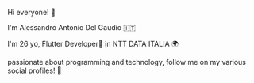 Hi everyone! 👋

I'm Alessandro Antonio Del Gaudio 🇮🇹

I'm 26 yo, Flutter Developer💙 in NTT DATA ITALIA 🌍

passionate about programming and technology, follow me on my various social profiles! 🤜
